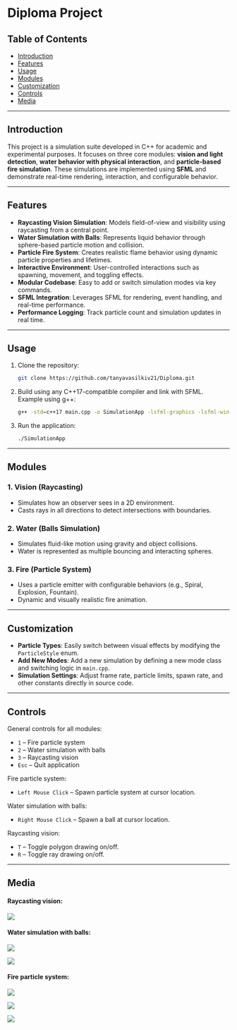 # Diploma Project

## Table of Contents
- [Introduction](#introduction)  
- [Features](#features)  
- [Usage](#usage)  
- [Modules](#modules)  
- [Customization](#customization)  
- [Controls](#controls)    
- [Media](#media)

---

## Introduction

This project is a simulation suite developed in C++ for academic and experimental purposes. It focuses on three core modules: **vision and light detection**, **water behavior with physical interaction**, and **particle-based fire simulation**. These simulations are implemented using **SFML** and demonstrate real-time rendering, interaction, and configurable behavior.

---

## Features

- **Raycasting Vision Simulation**: Models field-of-view and visibility using raycasting from a central point.
- **Water Simulation with Balls**: Represents liquid behavior through sphere-based particle motion and collision.
- **Particle Fire System**: Creates realistic flame behavior using dynamic particle properties and lifetimes.
- **Interactive Environment**: User-controlled interactions such as spawning, movement, and toggling effects.
- **Modular Codebase**: Easy to add or switch simulation modes via key commands.
- **SFML Integration**: Leverages SFML for rendering, event handling, and real-time performance.
- **Performance Logging**: Track particle count and simulation updates in real time.

---

## Usage

1. Clone the repository:
   ```bash
   git clone https://github.com/tanyavasilkiv21/Diploma.git
   ```

2. Build using any C++17-compatible compiler and link with SFML. Example using g++:
   ```bash
   g++ -std=c++17 main.cpp -o SimulationApp -lsfml-graphics -lsfml-window -lsfml-system
   ```

3. Run the application:
   ```bash
   ./SimulationApp
   ```

---

## Modules

### 1. Vision (Raycasting)
- Simulates how an observer sees in a 2D environment.
- Casts rays in all directions to detect intersections with boundaries.

### 2. Water (Balls Simulation)
- Simulates fluid-like motion using gravity and object collisions.
- Water is represented as multiple bouncing and interacting spheres.

### 3. Fire (Particle System)
- Uses a particle emitter with configurable behaviors (e.g., Spiral, Explosion, Fountain).
- Dynamic and visually realistic fire animation.

---

## Customization

- **Particle Types**: Easily switch between visual effects by modifying the `ParticleStyle` enum.
- **Add New Modes**: Add a new simulation by defining a new mode class and switching logic in `main.cpp`.
- **Simulation Settings**: Adjust frame rate, particle limits, spawn rate, and other constants directly in source code.

---

## Controls

General controls for all modules:

- `1` – Fire particle system  
- `2` – Water simulation with balls  
- `3` – Raycasting vision  
- `Esc` – Quit application  

Fire particle system:

- `Left Mouse Click` – Spawn particle system at cursor location.

Water simulation with balls:

- `Right Mouse Click` – Spawn a ball at cursor location.

Raycasting vision:

- `T` – Toggle polygon drawing on/off.
- `R` – Toggle ray drawing on/off.


---

## Media

#### Raycasting vision:

![](media/gif1.gif)

#### Water simulation with balls:
![](media/gif2.gif)

![](media/gif3.gif)

#### Fire particle system:

![](media/gif4.gif)

![](media/gif5.gif)

![](media/gif6.gif)


